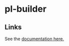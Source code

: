 # pl-builder

## Links

See the
[documentation here.](https://nickderobertis.github.io/pl-builder/)
